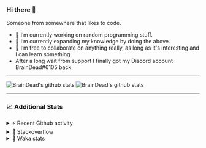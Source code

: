### Hi there 👋

Someone from somewhere that likes to code.

- 🔭 I’m currently working on random programming stuff.
- 🌱 I’m currently expanding my knowledge by doing the above.
- 👯 I’m free to collaborate on anything really, as long as it's interesting and I can learn something.
- After a long wait from support I finally got my Discord account BrainDead#6105 back
<hr>


<img alt="BrainDead's github stats" align="left" src="https://github-readme-stats.vercel.app/api?username=albertopoljak&count_private=true&show_icons=true&theme=radical&hide_border=true"/>
<img alt="BrainDead's github stats" align="left" src="https://github-readme-stats.vercel.app/api/top-langs/?username=albertopoljak&layout=compact&theme=radical&hide_border=true&card_width=250"/>
<br clear="left"/>

<hr>

### 📈 Additional Stats

<details>
  <summary>⚡ Recent Github activity</summary>
  <br/>

  <!--START_SECTION:activity-->
1. 🗣 Commented on [#33149](https://github.com/odoo/odoo/issues/33149) in [odoo/odoo](https://github.com/odoo/odoo)
2. 🗣 Commented on [#2135](https://github.com/OCA/web/issues/2135) in [OCA/web](https://github.com/OCA/web)
3. 🗣 Commented on [#10](https://github.com/albertopoljak/orindance.party/issues/10) in [albertopoljak/orindance.party](https://github.com/albertopoljak/orindance.party)
4. 🗣 Commented on [#64](https://github.com/HuyaneMatsu/hata/issues/64) in [HuyaneMatsu/hata](https://github.com/HuyaneMatsu/hata)
5. 💪 Opened PR [#64](https://github.com/HuyaneMatsu/hata/pull/64) in [HuyaneMatsu/hata](https://github.com/HuyaneMatsu/hata)
  <!--END_SECTION:activity-->
</details>

<details>
  <summary>👀 Stackoverflow</summary>

  [![Omid Nikrah StackOverflow](https://github-readme-stackoverflow.vercel.app/?userID=11311072&theme=dark)](https://stackoverflow.com/users/11311072/braindead)

</details>

<details>
  <summary>🤖 Waka stats</summary>
  <br/>

  <!--START_SECTION:waka-->
![Profile Views](http://img.shields.io/badge/Profile%20Views-0-blue)

![Lines of code](https://img.shields.io/badge/From%20Hello%20World%20I%27ve%20Written-275929%20lines%20of%20code-blue)

**🐱 My Github Data** 

> 🏆 341 Contributions in the Year 2022
 > 
> 📦 149.0 kB Used in Github's Storage 
 > 
> 💼 Opted to Hire
 > 
> 📜 33 Public Repositories 
 > 
> 🔑 10 Private Repositories  
 > 
**I'm an Early 🐤** 

```text
🌞 Morning    244 commits    ██████░░░░░░░░░░░░░░░░░░░   26.49% 
🌆 Daytime    391 commits    ██████████░░░░░░░░░░░░░░░   42.45% 
🌃 Evening    194 commits    █████░░░░░░░░░░░░░░░░░░░░   21.06% 
🌙 Night      92 commits     ██░░░░░░░░░░░░░░░░░░░░░░░   9.99%

```
📅 **I'm Most Productive on Tuesday** 

```text
Monday       157 commits    ████░░░░░░░░░░░░░░░░░░░░░   17.05% 
Tuesday      182 commits    █████░░░░░░░░░░░░░░░░░░░░   19.76% 
Wednesday    179 commits    ████░░░░░░░░░░░░░░░░░░░░░   19.44% 
Thursday     153 commits    ████░░░░░░░░░░░░░░░░░░░░░   16.61% 
Friday       113 commits    ███░░░░░░░░░░░░░░░░░░░░░░   12.27% 
Saturday     61 commits     █░░░░░░░░░░░░░░░░░░░░░░░░   6.62% 
Sunday       76 commits     ██░░░░░░░░░░░░░░░░░░░░░░░   8.25%

```


📊 **This Week I Spent My Time On** 

```text
💬 Programming Languages: 
Python                   17 hrs 1 min        ████████████████░░░░░░░░░   66.35% 
XML                      6 hrs 55 mins       ██████░░░░░░░░░░░░░░░░░░░   27.01% 
textmate                 1 hr 22 mins        █░░░░░░░░░░░░░░░░░░░░░░░░   5.34% 
JavaScript               15 mins             ░░░░░░░░░░░░░░░░░░░░░░░░░   0.98% 
CSV file                 4 mins              ░░░░░░░░░░░░░░░░░░░░░░░░░   0.3%

🐱‍💻 Projects: 
odoo_15                  15 hrs 18 mins      ███████████████░░░░░░░░░░   59.68% 
odoo_14                  10 hrs 17 mins      ██████████░░░░░░░░░░░░░░░   40.14% 
odoo12                   1 min               ░░░░░░░░░░░░░░░░░░░░░░░░░   0.11% 
angelina                 0 secs              ░░░░░░░░░░░░░░░░░░░░░░░░░   0.05% 
varteks15                0 secs              ░░░░░░░░░░░░░░░░░░░░░░░░░   0.03%

💻 Operating System: 
Linux                    25 hrs 39 mins      █████████████████████████   100.0%

```

**I Mostly Code in Python** 

```text
Python                   33 repos            ███████████████████░░░░░░   78.57% 
Java                     4 repos             ██░░░░░░░░░░░░░░░░░░░░░░░   9.52% 
HTML                     2 repos             █░░░░░░░░░░░░░░░░░░░░░░░░   4.76% 
TypeScript               1 repo              ░░░░░░░░░░░░░░░░░░░░░░░░░   2.38% 
JavaScript               1 repo              ░░░░░░░░░░░░░░░░░░░░░░░░░   2.38%

```



 Last Updated on 15/04/2022
<!--END_SECTION:waka-->
</details>
